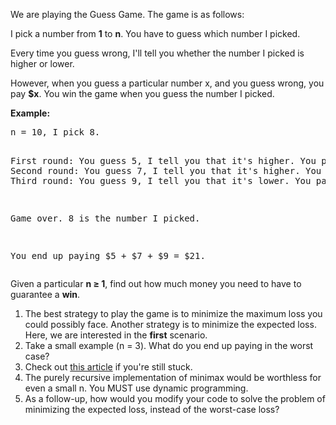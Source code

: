 ﻿<p><p>We are playing the Guess Game. The game is as follows:<p> 

<p>I pick a number from <strong>1</strong> to <strong>n</strong>. You have to guess which number I picked.</p>

<p>Every time you guess wrong, I'll tell you whether the number I picked is higher or lower. </p>

<p>However, when you guess a particular number x,  and you guess wrong, you pay <b>$x</b>. You win the game when you guess the number I picked.</p>

<p>
<b>Example:</b>
<pre>
n = 10, I pick 8.

First round:  You guess 5, I tell you that it's higher. You pay $5.
Second round: You guess 7, I tell you that it's higher. You pay $7.
Third round:  You guess 9, I tell you that it's lower. You pay $9.

Game over. 8 is the number I picked.

You end up paying $5 + $7 + $9 = $21.
</pre>
</p>

<p>Given a particular <strong>n &ge; 1</strong>, find out how much money you need to have to guarantee a <b>win</b>.</p>

<ol id="hints">
   <li class="hint">The best strategy to play the game is to minimize the maximum loss you could possibly face. Another strategy is to minimize the expected loss. Here, we are interested in the <b>first</b> scenario.</li>
  <li class="hint"> Take a small example (n = 3). What do you end up paying in the worst case?</li>
 <li class="hint"> Check out <a href="https://en.wikipedia.org/wiki/Minimax">this article</a> if you're still stuck.</li>
 <li class="hint">The purely recursive implementation of minimax would be worthless for even a small n. You MUST use dynamic programming. </li>
 <li class="hint">As a follow-up, how would you modify your code to solve the problem of minimizing the expected loss, instead of the worst-case loss? </li>
 </ol>
